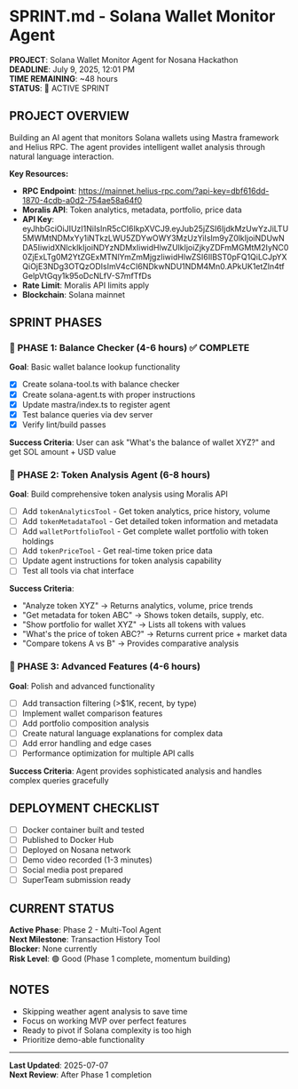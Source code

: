 # SPRINT.md - Solana Wallet Monitor Agent

**PROJECT**: Solana Wallet Monitor Agent for Nosana Hackathon  
**DEADLINE**: July 9, 2025, 12:01 PM  
**TIME REMAINING**: ~48 hours  
**STATUS**: 🔴 ACTIVE SPRINT  

## PROJECT OVERVIEW
Building an AI agent that monitors Solana wallets using Mastra framework and Helius RPC. The agent provides intelligent wallet analysis through natural language interaction.

**Key Resources:**
- **RPC Endpoint**: https://mainnet.helius-rpc.com/?api-key=dbf616dd-1870-4cdb-a0d2-754ae58a64f0
- **Moralis API**: Token analytics, metadata, portfolio, price data
- **API Key**: eyJhbGciOiJIUzI1NiIsInR5cCI6IkpXVCJ9.eyJub25jZSI6IjdkMzUwYzJiLTU5MWMtNDMxYy1iNTkzLWU5ZDYwOWY3MzUzYiIsIm9yZ0lkIjoiNDUwNDA5IiwidXNlcklkIjoiNDYzNDMxIiwidHlwZUlkIjoiZjkyZDFmMGMtM2IyNC00ZjExLTg0M2YtZGExMTNlYmZmMjgzIiwidHlwZSI6IlBST0pFQ1QiLCJpYXQiOjE3NDg3OTQzODIsImV4cCI6NDkwNDU1NDM4Mn0.APkUK1etZln4tfGelpVtGqy1k95oDcNLfV-S7mfTfDs
- **Rate Limit**: Moralis API limits apply
- **Blockchain**: Solana mainnet

## SPRINT PHASES

### 🎯 PHASE 1: Balance Checker (4-6 hours) ✅ COMPLETE
**Goal**: Basic wallet balance lookup functionality
- [x] Create solana-tool.ts with balance checker
- [x] Create solana-agent.ts with proper instructions  
- [x] Update mastra/index.ts to register agent
- [x] Test balance queries via dev server
- [x] Verify lint/build passes

**Success Criteria**: User can ask "What's the balance of wallet XYZ?" and get SOL amount + USD value

### 🎯 PHASE 2: Token Analysis Agent (6-8 hours)  
**Goal**: Build comprehensive token analysis using Moralis API
- [ ] Add `tokenAnalyticsTool` - Get token analytics, price history, volume
- [ ] Add `tokenMetadataTool` - Get detailed token information and metadata
- [ ] Add `walletPortfolioTool` - Get complete wallet portfolio with token holdings
- [ ] Add `tokenPriceTool` - Get real-time token price data
- [ ] Update agent instructions for token analysis capability
- [ ] Test all tools via chat interface

**Success Criteria**: 
- "Analyze token XYZ" → Returns analytics, volume, price trends
- "Get metadata for token ABC" → Shows token details, supply, etc.
- "Show portfolio for wallet XYZ" → Lists all tokens with values
- "What's the price of token ABC?" → Returns current price + market data
- "Compare tokens A vs B" → Provides comparative analysis

### 🎯 PHASE 3: Advanced Features (4-6 hours)
**Goal**: Polish and advanced functionality
- [ ] Add transaction filtering (>$1K, recent, by type)
- [ ] Implement wallet comparison features
- [ ] Add portfolio composition analysis
- [ ] Create natural language explanations for complex data
- [ ] Add error handling and edge cases
- [ ] Performance optimization for multiple API calls

**Success Criteria**: Agent provides sophisticated analysis and handles complex queries gracefully

## DEPLOYMENT CHECKLIST
- [ ] Docker container built and tested
- [ ] Published to Docker Hub
- [ ] Deployed on Nosana network
- [ ] Demo video recorded (1-3 minutes)
- [ ] Social media post prepared
- [ ] SuperTeam submission ready

## CURRENT STATUS
**Active Phase**: Phase 2 - Multi-Tool Agent  
**Next Milestone**: Transaction History Tool  
**Blocker**: None currently  
**Risk Level**: 🟢 Good (Phase 1 complete, momentum building)

## NOTES
- Skipping weather agent analysis to save time
- Focus on working MVP over perfect features
- Ready to pivot if Solana complexity is too high
- Prioritize demo-able functionality

---
**Last Updated**: 2025-07-07  
**Next Review**: After Phase 1 completion